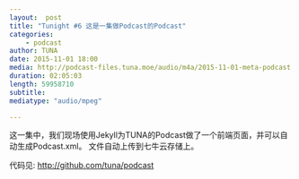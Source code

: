 ```yaml
---
layout:  post
title: "Tunight #6 这是一集做Podcast的Podcast"
categories:
    - podcast
author: TUNA
date: 2015-11-01 18:00
media: http://podcast-files.tuna.moe/audio/m4a/2015-11-01-meta-podcast.m4a
duration: 02:05:03
length: 59958710
subtitle: 
mediatype: "audio/mpeg"

---
```


这一集中，我们现场使用Jekyll为TUNA的Podcast做了一个前端页面，并可以自动生成Podcast.xml。
文件自动上传到七牛云存储上。

代码见: <http://github.com/tuna/podcast>
